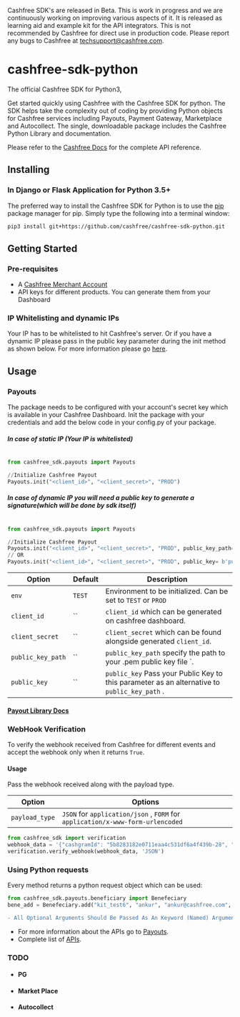Cashfree SDK's are released in Beta. This is work in progress and we are continuously working on improving various aspects of it. It is released as learning aid and example kit for the API integrators. This is not recommended by Cashfree for direct use in production code. Please report any bugs to Cashfree at techsupport@cashfree.com.
# cashfree-sdk-python

The official Cashfree SDK for Python3,

Get started quickly using Cashfree with the Cashfree SDK for python. The SDK helps take the complexity out of coding by providing Python objects for Cashfree services including Payouts, Payment Gateway, Marketplace and Autocollect. The single, downloadable package includes the Cashfree Python Library and documentation.

Please refer to the [Cashfree Docs](https://docs.cashfree.com/docs/)  for the complete API reference.

## Installing
### In Django or Flask Application for Python 3.5+

The preferred way to install the Cashfree SDK for Python is to use the [pip](https://pypi.org/project/pip/) package manager for pip. Simply type the following into a terminal window:
```sh
pip3 install git+https://github.com/cashfree/cashfree-sdk-python.git
```

## Getting Started
### Pre-requisites
  - A [Cashfree Merchant Account](https://merchant.cashfree.com/merchant/sign-up)
  - API keys for different products. You can generate them from your Dashboard
### IP Whitelisting and dynamic IPs
Your IP has to be whitelisted to hit Cashfree's server. Or if you have a dynamic IP please pass in the public key parameter during the init method as shown below. For more information please go [here](https://dev.cashfree.com/development/quickstart#ip-whitelisting).
## Usage
### Payouts
The package needs to be configured with your account's secret key which is available in your Cashfree Dashboard.
Init the package with your credentials and add the below code in your config.py of your package.
##### In case of static IP (Your IP is whitelisted)
```python

from cashfree_sdk.payouts import Payouts

//Initialize Cashfree Payout
Payouts.init("<client_id>", "<client_secret>", "PROD")
```
##### In case of dynamic IP you will need a public key to generate a signature(which will be done by sdk itself)

```python

from cashfree_sdk.payouts import Payouts

//Initialize Cashfree Payout
Payouts.init("<client_id>", "<client_secret>", "PROD", public_key_path='/User/Cashfree/file_path.pem')
// OR
Payouts.init("<client_id>", "<client_secret>", "PROD", public_key= b'public key')
```




| Option              | Default                       | Description                                                                           |
| ------------------- | ----------------------------- | ------------------------------------------------------------------------------------- |
| `env`        | `TEST`                        | Environment to be initialized. Can be set to `TEST` or `PROD` |
| `client_id` | ``                             | `client_id` which can be generated on cashfree dashboard.                  |
| `client_secret`         | ``                        | `client_secret` which can be found alongside generated `client_id`. |
| `public_key_path`         | ``                        | `public_key_path` specify the path to your .pem public key file `. |
| `public_key`         | ``                        | `public_key` Pass your Public Key to this parameter as an alternative to `public_key_path` . |                     

#### [Payout Library Docs](cashfree_sdk/payouts/README.md)

### WebHook Verification

To verify the webhook received from Cashfree for different events and accept the webhook only when it returns `True`.

#### Usage
Pass the webhook received along with the payload type.

| Option              | Options                       |
| ------------------- | ----------------------------- |
| `payload_type`        | `JSON` for `application/json` , `FORM` for `application/x-www-form-urlencoded`                      |


```python
from cashfree_sdk import verification
webhook_data = '{"cashgramId": "5b8283182e0711eaa4c531df6a4f439b-28", "event": "CASHGRAM_EXPIRED", "eventTime": "2020-01-03 15:01:06", "reason": "OTP_ATTEMPTS_EXCEEDED", "signature": "TBpM+4nr1DsWsov7QiHSTfRJP4Z9BD8XrDgEhBlf9ss="}'
verification.verify_webhook(webhook_data, 'JSON')
```

### Using Python requests
Every method returns a python request object which can be used:
```python
from cashfree_sdk.payouts.beneficiary import Benefeciary
bene_add = Benefeciary.add("kit_test6", "ankur", "ankur@cashfree.com", "9999999999", "aakjakjakja")
```
```diff
- All Optional Arguments Should Be Passed As An Keyword (Named) Arguments
```
- For more information about the APIs go to [Payouts](Payouts).
- Complete list of [APIs](https://docs.cashfree.com/docs/payout/guide/#fetch-beneficiary-id).
### TODO
- #### PG
- #### Market Place
- #### Autocollect
